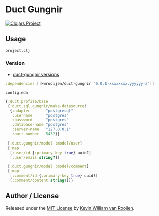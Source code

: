 # Duct Gungnir

[![Clojars Project](https://img.shields.io/clojars/v/duct-gunginr.svg)](https://clojars.org/kwrooijen/duct-gungnir)

## Usage

`project.clj`

### Version
* [duct-gungnir versions](http://repo.clojars.org/kwrooijen/duct-gungnir/0.0.1-SNAPSHOT/)

```clojure
:dependencies [[kwrooijen/duct-gungnir "0.0.1-xxxxxxxx.yyyyyy-z"]]
```

`config.edn`

```clojure
{:duct.profile/base
 {:duct.sql.gungnir/make-datasource!
  {:adapter       "postgresql"
   :username      "postgres"
   :password      "postgres"
   :database-name "postgres"
   :server-name   "127.0.0.1"
   :port-number   5432}}

 [:duct.gungnir/model :model/user] 
 [:map
  [:user/id {:primary-key true} uuid?]
  [:user/email string?]]

 [:duct.gungnir/model :model/comment] 
 [:map
  [:comment/id {:primary-key true} uuid?]
  [:comment/content string?]]}
```

## Author / License

Released under the [MIT License] by [Kevin William van Rooijen].

[Kevin William van Rooijen]: https://twitter.com/kwrooijen

[MIT License]: https://github.com/kwrooijen/duct-gungnir/blob/master/LICENSE
